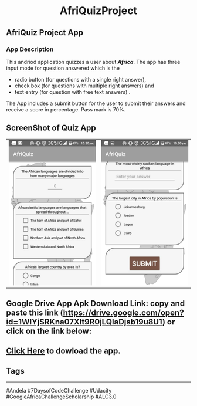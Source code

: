 <h1 style="text-align: center;">AfriQuizProject</h1>

<h2>AfriQuiz Project App</h2>

<h3>App Description</h3>

This andriod application quizzes a user about <strong><em>Africa</em></strong>.
  The app has three input mode for question answered which is the
 <ul>
  <li>radio button (for questions with a single right answer), </li>
  <li> check box (for questions with multiple right answers) and </li>
  <li> text entry (for question with free text answers) .</li>
  </ul>

The App includes a submit button for the user to submit their answers and receive a score in percentage.
Pass mark is 70%.

ScreenShot of Quiz App
-------------------------
<table>
    <tr>
        <td>
            <img alt="AfriQuiz Screenshot 1" src="app/src/main/res/drawable/afriquiz1.jpeg">
        </td>
        <td>
            <img alt="AfriQuiz Screenshot 1" src="app/src/main/res/drawable/afriquiz2.jpeg">
        </td>
    </tr>
</table>

Google Drive App Apk Download Link: copy and paste this link (https://drive.google.com/open?id=1WlYjSRKna07Xlt9R0jLQIaDjsb19u8U1) or click on the link below:
------------------------------------------------------------------------------------------------------------------------------
## [Click Here](https://drive.google.com/open?id=1WlYjSRKna07Xlt9R0jLQIaDjsb19u8U1) to dowload the app.



## Tags
----------
#Andela #7DaysofCodeChallenge #Udacity #GoogleAfricaChallengeScholarship #ALC3.0 

</div>
